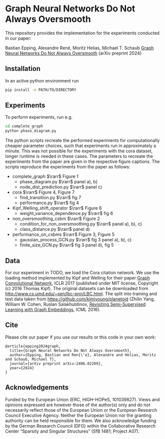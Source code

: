 # Graph Neural Networks Do Not Always Oversmooth

This repository provides the implementation for the experiments conducted in our paper:
 
Bastian Epping, Alexandre René, Moritz Helias, Michael T. Schaub [Graph Neural Networks Do Not Always Oversmooth](https://arxiv.org/abs/2406.02269) (arXiv preprint 2024)

## Installation

In an active python environment run

```bash
pip install -e PATH/TO/DIRECTORY
```

## Experiments
To perform experiments, run e.g.
```bash
cd complete_graph
python phase_diagram.py
```
The python scripts recreate the performed experiments for computationally cheaper parameter choices, such that experiments run in approximately a minute.
This was not possible for the experiments with the cora dataset, longer runtime is needed in these cases.
The parameters to recreate the experiments from the paper are given in the respective figure captions.
The scripts reproduce the experiments from the paper as follows:

* complete_graph $\rarr$ Figure 1
    * phase_diagram.py $\rarr$ panel a), b)
    * node_dist_prediction.py $\rarr$ panel c)
* cora $\rarr$ Figure 4, Figure 7
    * find_transition.py $\rarr$ fig 7
    * performance.py $\rarr$ fig 4
* Kipf_Welling_shift_operator $\rarr$ Figure 6
    * weight_variance_dependence.py $\rarr$ fig 6
* non_oversmoothing_csbm $\rarr$ Figure 2
    * condition_for_non_oversmoothing.py $\rarr$ panel a), b), c)
    * class_distance.py $\rarr$ panel d)
* performance_on_csbms $\rarr$ Figure 3, Figure 5
    * gaussian_process_GCN.py $\rarr$ fig 3 panel a), b), c)
    * finite_size_GCN.py $\rarr$ fig 3 panel d), fig 5

## Data

For our experiment in TODO, we load the Cora citation network.
We use the loading method implemented by Kipf and Welling for their paper [Graph Convolutional Network](http://arxiv.org/abs/1609.02907), ICLR 2017 (published under MIT license, Copyright (c) 2016 Thomas Kipf).
The original datasets can be downloaded from http://www.cs.umd.edu/~sen/lbc-proj/LBC.html.
The split into training and test data taken from https://github.com/kimiyoung/planetoid (Zhilin Yang, William W. Cohen, Ruslan Salakhutdinov, [Revisiting Semi-Supervised Learning with Graph Embeddings](https://arxiv.org/abs/1603.08861), ICML 2016).


## Cite

Please cite our paper if you use our results or this code in your own work:

```
@article{epping2024graph,
  title={Graph Neural Networks Do Not Always Oversmooth},
  author={Epping, Bastian and Ren{\'e}, Alexandre and Helias, Moritz and Schaub, Michael T},
  journal={arXiv preprint arXiv:2406.02269},
  year={2024}
}
```

## Acknowledgements
Funded by the European Union (ERC, HIGH-HOPeS, 101039827).
Views and opinions expressed are however those of the author(s) only and do not necessarily reflect those of the European Union or the European Research Council Executive Agency.
Neither the European Union nor the granting authority can be held responsible for them.
We also acknowledge funding by the German Research Council (DFG) within the Collaborative Research Center  “Sparsity and Singular Structures” (SfB 1481; Project A07).
